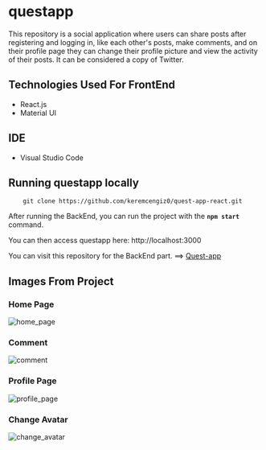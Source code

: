# questapp

This repository is a social application where users can share posts after registering and logging in, like each other's posts, make comments, and on their profile page they can change their profile picture and view the activity of their posts. It can be considered a copy of Twitter.

## Technologies Used For FrontEnd
- React.js
- Material UI

## IDE
- Visual Studio Code

## Running questapp locally
```
	git clone https://github.com/keremcengiz0/quest-app-react.git
```

After running the BackEnd, you can run the project with the **`npm start`** command.

You can then access questapp here: http://localhost:3000 

You can visit this repository for the BackEnd part. ==> [Quest-app](https://github.com/keremcengiz0/questapp)

## Images From Project
### Home Page 
![home_page](https://user-images.githubusercontent.com/112478277/215431427-d9afe3f7-43d2-4dbd-8450-5e7a24e6bbcd.png)

### Comment 
![comment](https://user-images.githubusercontent.com/112478277/215438059-c9a950b9-2cf7-483e-b553-86f183f93c7b.png)

### Profile Page 
![profile_page](https://user-images.githubusercontent.com/112478277/215431499-e8d08d9f-7a8f-4512-869d-d8b03c9c09b9.png)

### Change Avatar
![change_avatar](https://user-images.githubusercontent.com/112478277/215431577-e58a5906-fb53-4a21-bfcf-f5f4d66d88cb.png)
